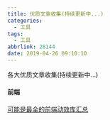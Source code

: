 ```yaml
---
title: 优质文章收集(持续更新中...)
categories:
  - 工具
tags:
  - 工具
abbrlink: 28144
date: 2019-04-26 09:10:10
---
```


各大优质文章收集(持续更新中...)
<!-- more -->


#### 前端 
[可能是最全的前端动效库汇总](https://juejin.im/post/5cc089eae51d456e7d189f9d)


